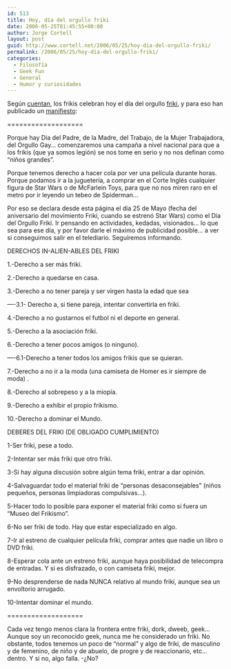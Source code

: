 ```yaml
---
id: 513
title: Hoy, dí­a del orgullo friki
date: 2006-05-25T01:45:55+00:00
author: Jorge Cortell
layout: post
guid: http://www.cortell.net/2006/05/25/hoy-dia-del-orgullo-friki/
permalink: /2006/05/25/hoy-dia-del-orgullo-friki/
categories:
  - Filosofí­a
  - Geek Fun
  - General
  - Humor y curiosidades
---
```

Según <a target="_blank" title="Baquia dí­a del friki" href="http://blogs.baquia.com/zumodered/post/2006/05/23/el-dia-los-raritos">cuentan</a>, los frikis celebran hoy el dí­a del orgullo <a target="_blank" title="definición de friki" href="http://es.wikipedia.org/wiki/Friki">friki</a>, y para eso han publicado un <a target="_blank" title="Manifiesto Friki" href="http://www.alvarezperea.com/diaorgullofriki/manifiesto.htm">manifiesto</a>:

===================

Porque hay Dia del Padre, de la Madre, del Trabajo, de la Mujer Trabajadora, del Orgullo Gay&#8230; comenzaremos una campaña a nivel nacional para que a los frikis (que ya somos legión) se nos tome en serio y no nos definan como &#8220;niños grandes&#8221;.

Porque tenemos derecho a hacer cola por ver una pelí­cula durante horas. Porque podamos ir a la jugueterí­a, a comprar en el Corte Inglés cualquier figura de Star Wars o de McFarlein Toys, para que no nos miren raro en el metro por ir leyendo un tebeo de Spiderman&#8230;

Por eso se declara desde esta página el dia 25 de Mayo (fecha del aniversario del movimiento Friki, cuando se estrenó Star Wars) como el Dí­a del Orgullo Friki. Ir pensando en actividades, kedadas, visionados&#8230; lo que sea para ese dí­a, y por favor darle el máximo de publicidad posible&#8230; a ver si conseguimos salir en el telediario. Seguiremos informando.

DERECHOS IN-ALIEN-ABLES DEL FRIKI

1.-Derecho a ser más friki.
  
2.-Derecho a quedarse en casa.
  
3.-Derecho a no tener pareja y ser virgen hasta la edad que sea
  
&#8212;-3.1- Derecho a, si tiene pareja, intentar convertirla en friki.
  
4.-Derecho a no gustarnos el futbol ni el deporte en general.
  
5.-Derecho a la asociación friki.
  
6.-Derecho a tener pocos amigos (o ninguno).
  
&#8212;-6.1-Derecho a tener todos los amigos frikis que se quieran.
  
7.-Derecho a no ir a la moda (una camiseta de Homer es ir siempre de moda) .
  
8.-Derecho al sobrepeso y a la miopí­a.
  
9.-Derecho a exhibir el propio frikismo.
  
10.-Derecho a dominar el Mundo.

DEBERES DEL FRIKI (DE OBLIGADO CUMPLIMIENTO)

1-Ser friki, pese a todo.
  
2-Intentar ser más friki que otro friki.
  
3-Si hay alguna discusión sobre algún tema friki, entrar a dar opinión.
  
4-Salvaguardar todo el material friki de &#8220;personas desaconsejables&#8221; (niños pequeños, personas limpiadoras compulsivas&#8230;).
  
5-Hacer todo lo posible para exponer el material friki como si fuera un &#8220;Museo del Frikismo&#8221;.
  
6-No ser friki de todo. Hay que estar especializado en algo.
  
7-Ir al estreno de cualquier pelí­cula friki, comprar antes que nadie un libro o DVD friki.
  
8-Esperar cola ante un estreno friki, aunque haya posibilidad de telecompra de entradas. Y si es disfrazado, o con camiseta friki, mejor.
  
9-No desprenderse de nada NUNCA relativo al mundo friki, aunque sea un envoltorio arrugado.
  
10-Intentar dominar el mundo.

===================

Cada vez tengo menos clara la frontera entre friki, dork, dweeb, geek&#8230; Aunque soy un reconocido geek, nunca me he considerado un friki. No obstante, todos tenemos un poco de &#8220;normal&#8221; y algo de friki, de masculino y de femenino, de niño y de abuelo, de progre y de reaccionario, etc&#8230; dentro. Y si no, algo falla. -¿No?